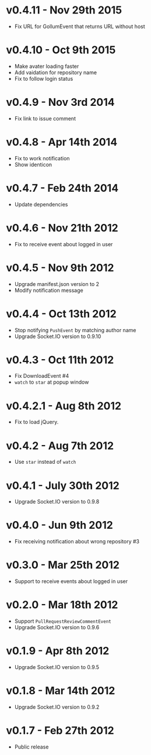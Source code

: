 v0.4.11 - Nov 29th 2015
=========================
* Fix URL for GollumEvent that returns URL without host

v0.4.10 - Oct 9th 2015
=========================
* Make avater loading faster
* Add vaidation for repository name
* Fix to follow login status

v0.4.9 - Nov 3rd 2014
=========================
* Fix link to issue comment

v0.4.8 - Apr 14th 2014
=========================
* Fix to work notification
* Show identicon

v0.4.7 - Feb 24th 2014
=========================
* Update dependencies

v0.4.6 - Nov 21th 2012
=========================
* Fix to receive event about logged in user

v0.4.5 - Nov 9th 2012
=========================
* Upgrade manifest.json version to 2
* Modify notification message

v0.4.4 - Oct 13th 2012
=========================
* Stop notifying `PushEvent` by matching author name
* Upgrade Socket.IO version to 0.9.10

v0.4.3 - Oct 11th 2012
=========================
* Fix DownloadEvent #4
* `watch` to `star` at popup window

v0.4.2.1 - Aug 8th 2012
=========================
* Fix to load jQuery.

v0.4.2 - Aug 7th 2012
=========================
* Use `star` instead of `watch`

v0.4.1 - July 30th 2012
=========================
* Upgrade Socket.IO version to 0.9.8

v0.4.0 - Jun 9th 2012
=========================

* Fix receiving notification about wrong repository #3

v0.3.0 - Mar 25th 2012
=========================

* Support to receive events about logged in user

v0.2.0 - Mar 18th 2012
=========================

* Support `PullRequestReviewCommentEvent`
* Upgrade Socket.IO version to 0.9.6

v0.1.9 - Apr 8th 2012
=========================

* Upgrade Socket.IO version to 0.9.5

v0.1.8 - Mar 14th 2012
=========================

* Upgrade Socket.IO version to 0.9.2

v0.1.7 - Feb 27th 2012
=========================

* Public release
